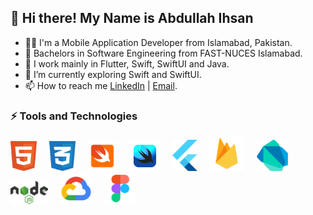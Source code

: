 ## 👋 Hi there! My Name is Abdullah Ihsan

- 👨‍💻 I'm a Mobile Application Developer from Islamabad, Pakistan.
- 🏫 Bachelors in Software Engineering from FAST-NUCES Islamabad.
- 👀 I work mainly in Flutter, Swift, SwiftUI and Java.
- 🚀 I’m currently exploring Swift and SwiftUI.
- 📫 How to reach me [LinkedIn](https://www.linkedin.com/in/abdullah-ihsan-187aa819b/) | [Email](mailto:abdullah.ihsan3@gmail.com).

### ⚡ Tools and Technologies

<p>
  <img src="html-1.svg" width="42"/>
  &nbsp; &nbsp;
  <img src="css-3.svg" width="42"/>
  &nbsp; &nbsp;
  <img src="swift.svg" width="48"/>
  &nbsp; &nbsp;
  <img src="swiftui.svg" width="48"/>
  &nbsp; &nbsp;
  <img src="flutter-logo.svg" width="40"/>
  &nbsp; &nbsp;
  <img src="firebase.svg" width="56"/>
  &nbsp; &nbsp;
  <img src="dart.svg" width="50"/>
  &nbsp; &nbsp;
  <img src="nodejs-1.svg" width="60"/>
  &nbsp; &nbsp;
  <img src="gcp.svg" width="50"/>
  &nbsp; &nbsp;
  <img src="figma.svg" width="50"/>
  &nbsp; &nbsp;
</p>
